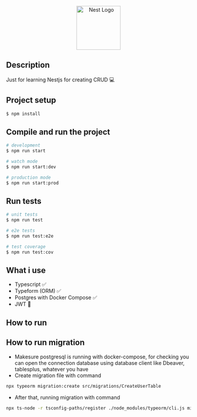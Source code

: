<p align="center">
  <a href="http://nestjs.com/" target="blank"><img src="https://nestjs.com/img/logo-small.svg" width="120" alt="Nest Logo" /></a>
</p>

## Description
Just for learning Nestjs for creating CRUD 💻

## Project setup

```bash
$ npm install
```

## Compile and run the project

```bash
# development
$ npm run start

# watch mode
$ npm run start:dev

# production mode
$ npm run start:prod
```

## Run tests

```bash
# unit tests
$ npm run test

# e2e tests
$ npm run test:e2e

# test coverage
$ npm run test:cov
```

## What i use
- Typescript ✅
- Typeform (ORM) ✅
- Postgres with Docker Compose ✅
- JWT 🔄

## How to run

## How to run migration
- Makesure postgresql is running with docker-compose, for checking you can open the connection database using database client like Dbeaver, tablesplus, whatever you have
- Create migration file with command
```bash
npx typeorm migration:create src/migrations/CreateUserTable
```
- After that, running migration with command
```bash
npx ts-node -r tsconfig-paths/register ./node_modules/typeorm/cli.js migration:run -d src/data-source.ts 
```

